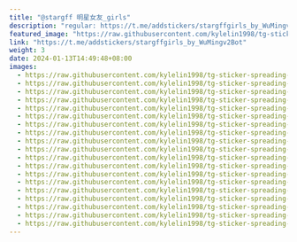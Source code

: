 ```yaml
---
title: "@stargff 明星女友_girls"
description: "regular: https://t.me/addstickers/stargffgirls_by_WuMingv2Bot"
featured_image: "https://raw.githubusercontent.com/kylelin1998/tg-sticker-spreading-worldwide-images/main/img/912f2ace-577d-446f-98a9-2b8dfc04dbd0.jpg"
link: "https://t.me/addstickers/stargffgirls_by_WuMingv2Bot"
weight: 3
date: 2024-01-13T14:49:48+08:00
images:
  - https://raw.githubusercontent.com/kylelin1998/tg-sticker-spreading-worldwide-images/main/img/912f2ace-577d-446f-98a9-2b8dfc04dbd0.jpg
  - https://raw.githubusercontent.com/kylelin1998/tg-sticker-spreading-worldwide-images/main/img/4a9362a0-5a84-4d32-bf2c-e4f9ff0a28d0.jpg
  - https://raw.githubusercontent.com/kylelin1998/tg-sticker-spreading-worldwide-images/main/img/a537ece1-02c7-4bfd-8287-50f480ad9341.jpg
  - https://raw.githubusercontent.com/kylelin1998/tg-sticker-spreading-worldwide-images/main/img/c7fc9b0e-3f08-403b-8247-eee0fb9a50ad.jpg
  - https://raw.githubusercontent.com/kylelin1998/tg-sticker-spreading-worldwide-images/main/img/53ad6bb4-77f4-4142-a220-78b389447ebb.jpg
  - https://raw.githubusercontent.com/kylelin1998/tg-sticker-spreading-worldwide-images/main/img/bc3bb64a-f4f7-4518-bd99-1f4eb3770f42.jpg
  - https://raw.githubusercontent.com/kylelin1998/tg-sticker-spreading-worldwide-images/main/img/0c863430-ca35-45fe-8f94-4eff64667e83.jpg
  - https://raw.githubusercontent.com/kylelin1998/tg-sticker-spreading-worldwide-images/main/img/74441d5d-2042-4f9e-88fb-4de7fa11abaa.jpg
  - https://raw.githubusercontent.com/kylelin1998/tg-sticker-spreading-worldwide-images/main/img/16183222-3432-46e5-898a-6fbf36573f4a.jpg
  - https://raw.githubusercontent.com/kylelin1998/tg-sticker-spreading-worldwide-images/main/img/8a6f2890-5d9e-440f-8833-47302800a4c6.jpg
  - https://raw.githubusercontent.com/kylelin1998/tg-sticker-spreading-worldwide-images/main/img/c2126735-9807-4417-9440-9ff3e033aa27.jpg
  - https://raw.githubusercontent.com/kylelin1998/tg-sticker-spreading-worldwide-images/main/img/bc1655f0-b9c2-4b0a-81f9-5a0cba03d760.jpg
  - https://raw.githubusercontent.com/kylelin1998/tg-sticker-spreading-worldwide-images/main/img/502797bf-60bd-4868-bb71-4a9a91beaeff.jpg
  - https://raw.githubusercontent.com/kylelin1998/tg-sticker-spreading-worldwide-images/main/img/69b4e5a6-9751-4c44-bc3a-b1452314209e.jpg
  - https://raw.githubusercontent.com/kylelin1998/tg-sticker-spreading-worldwide-images/main/img/8d52208c-99d0-49d1-8d04-2d6918fef0f7.jpg
  - https://raw.githubusercontent.com/kylelin1998/tg-sticker-spreading-worldwide-images/main/img/9d63994a-14b4-40f3-83d3-e9d2aff45e1a.jpg
  - https://raw.githubusercontent.com/kylelin1998/tg-sticker-spreading-worldwide-images/main/img/362fe956-272c-4511-af94-a68b60246d91.jpg
  - https://raw.githubusercontent.com/kylelin1998/tg-sticker-spreading-worldwide-images/main/img/01fc7b27-ba9e-4751-a737-7945837c1f6b.jpg
  - https://raw.githubusercontent.com/kylelin1998/tg-sticker-spreading-worldwide-images/main/img/4b5cee93-5555-4c37-9b09-0c041496451f.jpg
---
```

